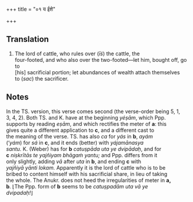 +++
title = "०१ य ईशे"

+++
## Translation
1. The lord of cattle, who rules over (*īś*) the cattle, the  
four-footed, and who also over the two-footed—let him, bought off, go to  
\[his\] sacrificial portion; let abundances of wealth attach themselves  
to (*sac*) the sacrificer.

## Notes
  
  
  
  
  
In the TS. version, this verse comes second (the verse-order being 5, 1,  
3, 4, 2). Both TS. and K. have at the beginning *yéṣām*, which Ppp.  
supports by reading *eṣām*, and which rectifies the meter of **a**: this  
gives quite a different application to **c**, and a different cast to  
the meaning of the verse. TS. has also *ca* for *yás* in **b**, *ayám*  
(‘*yám*) for *sá* in **c**, and it ends (better) with *yájamānasya  
santu.* K. (Weber) has for **b** *catuṣpāda uta ye dvipādaḥ*, and for  
**c** *niṣkrītās te yajñiyam bhāgaṁ yantu;* and Ppp. differs from it  
only slightly, adding *vā* after *uta* in **b**, and ending **c** with  
*yajñiyā yānti lokam.* Apparently it is the lord of cattle who is to be  
bribed to content himself with his sacrificial share, in lieu of taking  
the whole. The Anukr. does not heed the irregularities of meter in **a,  
b**. ⌊The Ppp. form of **b** seems to be *catuṣpadām uta vā ye  
dvipadaḥ!*⌋

